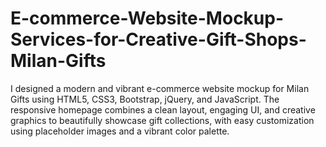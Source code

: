 # E-commerce-Website-Mockup-Services-for-Creative-Gift-Shops-Milan-Gifts
I designed a modern and vibrant e-commerce website mockup for Milan Gifts using HTML5, CSS3, Bootstrap, jQuery, and JavaScript. The responsive homepage combines a clean layout, engaging UI, and creative graphics to beautifully showcase gift collections, with easy customization using placeholder images and a vibrant color palette.
